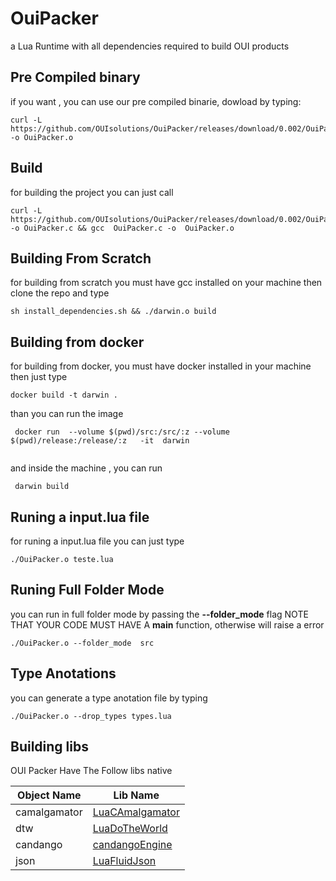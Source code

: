 # OuiPacker
a Lua Runtime with all dependencies required to build OUI products
## Pre Compiled binary
if you want , you can use our pre compiled binarie, dowload by typing:
```shell
curl -L https://github.com/OUIsolutions/OuiPacker/releases/download/0.002/OuiPacker.o -o OuiPacker.o 
```


## Build
for building the project you can just call
```shell
curl -L https://github.com/OUIsolutions/OuiPacker/releases/download/0.002/OuiPacker.c -o OuiPacker.c && gcc  OuiPacker.c -o  OuiPacker.o
```
## Building From Scratch
for building from scratch you must have gcc installed on your machine
then clone the repo and type
```
sh install_dependencies.sh && ./darwin.o build
```
## Building from docker
for building from docker, you must have docker installed in your machine
then  just type 
```
docker build -t darwin .
```
than you can run the image
```shell
 docker run  --volume $(pwd)/src:/src/:z --volume $(pwd)/release:/release/:z   -it  darwin
 
 ```
and inside the machine , you can run 
```shell
 darwin build 
```

## Runing a input.lua file
for runing a input.lua file you can just type
```shell
./OuiPacker.o teste.lua
```

## Runing Full Folder Mode
you can run in full folder mode by passing the **--folder_mode** flag
NOTE THAT YOUR CODE MUST HAVE A **main** function, otherwise will raise
a error
```shell
./OuiPacker.o --folder_mode  src
```
## Type Anotations
you can generate a type anotation file by typing
```shell
./OuiPacker.o --drop_types types.lua
```

## Building libs
OUI Packer Have The Follow libs native

|  Object Name  | Lib Name |
|--------------|---------|
|camalgamator | [LuaCAmalgamator](https://github.com/OUIsolutions/LuaCAmalgamator) |
|dtw| [LuaDoTheWorld](https://github.com/OUIsolutions/LuaDoTheWorld)|
|candango|[candangoEngine](https://github.com/SamuelHenriqueDeMoraisVitrio/candangoEngine) |
|json|[LuaFluidJson](https://github.com/OUIsolutions/LuaFluidJson) |
